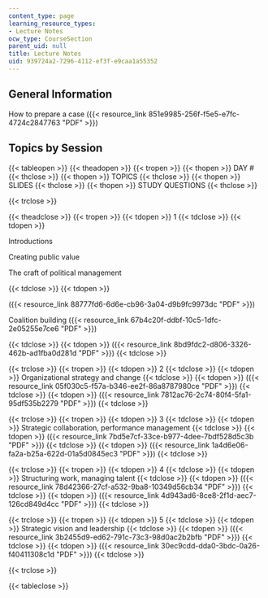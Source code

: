 ```yaml
---
content_type: page
learning_resource_types:
- Lecture Notes
ocw_type: CourseSection
parent_uid: null
title: Lecture Notes
uid: 939724a2-7296-4112-ef3f-e9caa1a55352
---
```


General Information
-------------------

How to prepare a case ({{< resource_link 851e9985-256f-f5e5-e7fc-4724c2847763 "PDF" >}})

Topics by Session
-----------------

{{< tableopen >}}
{{< theadopen >}}
{{< tropen >}}
{{< thopen >}}
DAY #
{{< thclose >}}
{{< thopen >}}
TOPICS
{{< thclose >}}
{{< thopen >}}
SLIDES
{{< thclose >}}
{{< thopen >}}
STUDY QUESTIONS
{{< thclose >}}

{{< trclose >}}

{{< theadclose >}}
{{< tropen >}}
{{< tdopen >}}
1
{{< tdclose >}}
{{< tdopen >}}


Introductions

Creating public value

The craft of political management


{{< tdclose >}}
{{< tdopen >}}


({{< resource_link 88777fd6-6d6e-cb96-3a04-d9b9fc9973dc "PDF" >}})

Coalition building ({{< resource_link 67b4c20f-ddbf-10c5-1dfc-2e05255e7ce6 "PDF" >}})


{{< tdclose >}}
{{< tdopen >}}
({{< resource_link 8bd9fdc2-d806-3326-462b-ad1fba0d281d "PDF" >}})
{{< tdclose >}}

{{< trclose >}}
{{< tropen >}}
{{< tdopen >}}
2
{{< tdclose >}}
{{< tdopen >}}
Organizational strategy and change
{{< tdclose >}}
{{< tdopen >}}
({{< resource_link 05f030c5-f57a-b346-ee2f-86a8787980ce "PDF" >}})
{{< tdclose >}}
{{< tdopen >}}
({{< resource_link 7812ac76-2c74-80f4-5fa1-95df535b2279 "PDF" >}})
{{< tdclose >}}

{{< trclose >}}
{{< tropen >}}
{{< tdopen >}}
3
{{< tdclose >}}
{{< tdopen >}}
Strategic collaboration, performance management
{{< tdclose >}}
{{< tdopen >}}
({{< resource_link 7bd5e7cf-33ce-b977-4dee-7bdf528d5c3b "PDF" >}})
{{< tdclose >}}
{{< tdopen >}}
({{< resource_link 1a4d6e06-fa2a-b25a-622d-01a5d0845ec3 "PDF" >}})
{{< tdclose >}}

{{< trclose >}}
{{< tropen >}}
{{< tdopen >}}
4
{{< tdclose >}}
{{< tdopen >}}
Structuring work, managing talent
{{< tdclose >}}
{{< tdopen >}}
({{< resource_link 78d42366-27cf-a532-9ba8-10349d56cb34 "PDF" >}})
{{< tdclose >}}
{{< tdopen >}}
({{< resource_link 4d943ad6-8ce8-2f1d-aec7-126cd849d4cc "PDF" >}})
{{< tdclose >}}

{{< trclose >}}
{{< tropen >}}
{{< tdopen >}}
5
{{< tdclose >}}
{{< tdopen >}}
Strategic vision and leadership
{{< tdclose >}}
{{< tdopen >}}
({{< resource_link 3b2455d9-ed62-791c-73c3-98d0ac2b2bfb "PDF" >}})
{{< tdclose >}}
{{< tdopen >}}
({{< resource_link 30ec9cdd-dda0-3bdc-0a26-f40411308c1d "PDF" >}})
{{< tdclose >}}

{{< trclose >}}

{{< tableclose >}}